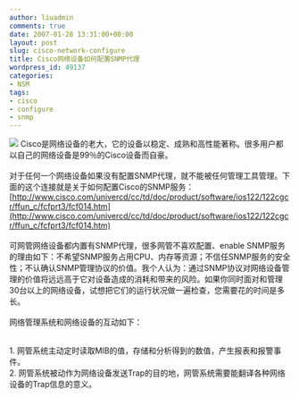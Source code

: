 ```yaml
---
author: liuadmin
comments: true
date: 2007-01-28 13:31:00+00:00
layout: post
slug: cisco-network-configure
title: Cisco网络设备如何配置SNMP代理
wordpress_id: 49137
categories:
- NSM
tags:
- cisco
- configure
- snmp
---
```


[![](http://www.computers4sure.com/comassets/productlarge/CNET/I26448.jpg)](http://www.computers4sure.com/comassets/productlarge/CNET/I26448.jpg) Cisco是网络设备的老大，它的设备以稳定、成熟和高性能著称。很多用户都以自己的网络设备是99％的Cisco设备而自豪。<br /><br />对于任何一个网络设备如果没有配置SNMP代理，就不能被任何管理工具管理。下面的这个连接就是关于如何配置Cisco的SNMP服务：[http://www.cisco.com/univercd/cc/td/doc/product/software/ios122/122cgcr/ffun_c/fcfprt3/fcf014.htm](http://www.cisco.com/univercd/cc/td/doc/product/software/ios122/122cgcr/ffun_c/fcfprt3/fcf014.htm)<br /><br />可网管网络设备都内置有SNMP代理，很多网管不喜欢配置、enable SNMP服务的理由如下：不希望SNMP服务占用CPU、内存等资源；不信任SNMP服务的安全性；不认确认SNMP管理协议的价值。我个人认为：通过SNMP协议对网络设备管理的价值将远远高于它对设备造成的消耗和带来的风险。如果你同时面对和管理30台以上的网络设备，试想把它们的运行状况做一遍检查，您需要花的时间是多长。<br /><br />网络管理系统和网络设备的互动如下：<br />

<br />	
  1. 网管系统主动定时读取MIB的值，存储和分析得到的数值，产生报表和报警事件。
<br />	
  2. 网管系统被动作为网络设备发送Trap的目的地，网管系统需要能翻译各种网络设备的Trap信息的意义。
<br />


